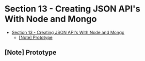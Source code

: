 # Section 13 - Creating JSON API's With Node and Mongo

- [Section 13 - Creating JSON API's With Node and Mongo](#Section-13---Creating-JSON-APIs-With-Node-and-Mongo)
  - [[Note] Prototype](#Note-Prototype)

## [Note] Prototype